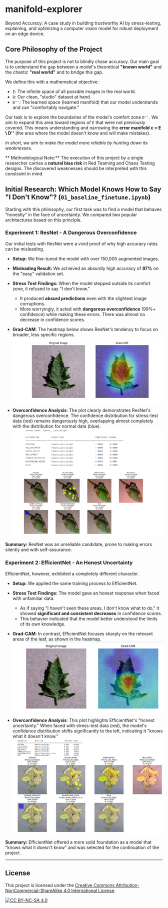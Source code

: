 # manifold-explorer
Beyond Accuracy: A case study in building trustworthy AI by stress-testing, explaining, and optimizing a computer vision model for robust deployment on an edge device.
## Core Philosophy of the Project

The purpose of this project is not to blindly chase accuracy. Our main goal is to understand the gap between a model's theoretical **"known world"** and the chaotic **"real world"** and to bridge this gap.

We define this with a mathematical objective:
* `E`: The infinite space of all possible images in the real world.
* `D`: Our clean, "studio" dataset at hand.
* `D''`: The learned space (learned manifold) that our model understands and can "comfortably navigate."

Our task is to explore the boundaries of the model's comfort zone `D''`. We aim to expand this area toward regions of `E` that were not previously covered. This means understanding and narrowing the **error manifold** **ε = E \ D''** (the area where the model doesn't know and will make mistakes).

*In short, we aim to make the model more reliable by hunting down its weaknesses.*

** Methodological Note:** The execution of this project by a single researcher carries a **natural bias risk** in Red Teaming and Chaos Testing designs. The discovered weaknesses should be interpreted with this constraint in mind.

## Initial Research: Which Model Knows How to Say "I Don't Know"? (`01_baseline_finetune.ipynb`)

Starting with this philosophy, our first task was to find a model that behaves "honestly" in the face of uncertainty. We compared two popular architectures based on this principle.

### Experiment 1: ResNet - A Dangerous Overconfidence

Our initial tests with ResNet were a vivid proof of why high accuracy rates can be misleading.

* **Setup:** We fine-tuned the model with over 150,000 augmented images.
* **Misleading Result:** We achieved an absurdly high accuracy of **97%** on the "easy" validation set.
* **Stress Test Findings:** When the model stepped outside its comfort zone, it refused to say "I don't know."
   * It produced **absurd predictions** even with the slightest image corruptions.
   * More worryingly, it acted with **dangerous overconfidence** (99%+ confidence) while making these errors. There was almost no decrease in confidence scores.
* **Grad-CAM**: The heatmap below shows ResNet's tendency to focus on broader, less specific regions.
![ResNet Grad-CAM](plots/resnet_gradcam.png)

* **Overconfidence Analysis**: The plot clearly demonstrates ResNet's dangerous overconfidence. The confidence distribution for stress-test data (red) remains dangerously high, overlapping almost completely with the distribution for normal data (blue).
![ResNet Overconfidence Analysis](plots/resnet_oc.png)

**Summary:** ResNet was an unreliable candidate, prone to making errors silently and with self-assurance.

### Experiment 2: EfficientNet - An Honest Uncertainty

EfficientNet, however, exhibited a completely different character.

* **Setup:** We applied the same training process to EfficientNet.
* **Stress Test Findings:** The model gave an honest response when faced with unfamiliar data.
   * As if saying "I haven't seen these areas, I don't know what to do," it showed **significant and consistent decreases** in confidence scores.
   * This behavior indicated that the model better understood the limits of its own knowledge.
* **Grad-CAM**: In contrast, EfficientNet focuses sharply on the relevant areas of the leaf, as shown in the heatmap.
![EfficientNet Grad-CAM](plots/effnet_gradcam.png)

* **Overconfidence Analysis**: This plot highlights EfficientNet's "honest uncertainty." When faced with stress-test data (red), the model's confidence distribution shifts significantly to the left, indicating it "knows what it doesn't know."
![EfficientNet Overconfidence Analysis](plots/effnet_oc.png)

**Summary:** EfficientNet offered a more solid foundation as a model that "knows what it doesn't know" and was selected for the continuation of the project.

---
## License

This project is licensed under the [Creative Commons Attribution-NonCommercial-ShareAlike 4.0 International License](https://creativecommons.org/licenses/by-nc-sa/4.0/).

[![CC BY-NC-SA 4.0](https://licensebuttons.net/l/by-nc-sa/4.0/88x31.png)](https://creativecommons.org/licenses/by-nc-sa/4.0/)
